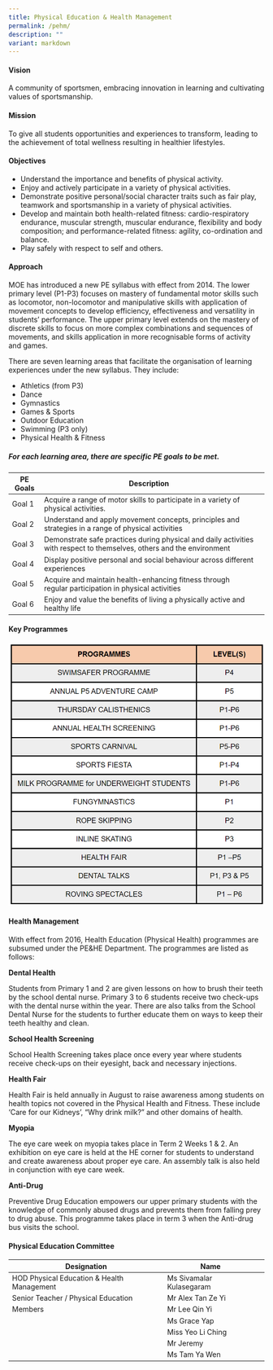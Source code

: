 ```yaml
---
title: Physical Education & Health Management
permalink: /pehm/
description: ""
variant: markdown
---
```

#### Vision

A community of sportsmen, embracing innovation in learning and cultivating values of sportsmanship.

#### Mission	

To give all students opportunities and experiences to transform, leading to the achievement of total wellness resulting in healthier lifestyles.
	
#### Objectives

*   Understand the importance and benefits of physical activity.
*   Enjoy and actively participate in a variety of physical activities.
*   Demonstrate positive personal/social character traits such as fair play, teamwork and sportsmanship in a variety of physical activities.
*   Develop and maintain both health-related fitness: cardio-respiratory endurance, muscular strength, muscular endurance, flexibility and body composition; and performance-related fitness: agility, co-ordination and balance.
*   Play safely with respect to self and others.

#### Approach

MOE has introduced a new PE syllabus with effect from 2014. The lower primary level (P1-P3) focuses on mastery of fundamental motor skills such as locomotor, non-locomotor and manipulative skills with application of movement concepts to develop efficiency, effectiveness and versatility in students’ performance. The upper primary level extends on the mastery of discrete skills to focus on more complex combinations and sequences of movements, and skills application in more recognisable forms of activity and games.

There are seven learning areas that facilitate the organisation of learning experiences under the new syllabus. They include:

*   Athletics (from P3)
*   Dance
*   Gymnastics
*   Games &amp; Sports
*   Outdoor Education
*   Swimming (P3 only)
*   Physical Health &amp; Fitness

##### For each learning area, there are specific PE goals to be met.
      
| PE Goals | Description | |
| -------- | -------- | -------- |
|Goal 1|Acquire a range of motor skills to participate in a variety of physical activities.||
|Goal 2|Understand and apply movement concepts, principles and strategies in a range of physical activities||
|Goal 3|Demonstrate safe practices during physical and daily activities with respect to themselves, others and the environment||
|Goal 4|Display positive personal and social behaviour across different experiences||
|Goal 5|Acquire and maintain health-enhancing fitness through regular participation in physical activities||
|Goal 6|Enjoy and value the benefits of living a physically active and healthy life||


#### Key Programmes

![](/images/PE/PE_01.png)

#### Health Management

With effect from 2016, Health Education (Physical Health) programmes are subsumed under the PE&amp;HE Department. The programmes are listed as follows:  
  

**Dental Health**

Students from Primary 1 and 2 are given lessons on how to brush their teeth by the school dental nurse. Primary 3 to 6 students receive two check-ups with the dental nurse within the year. There are also talks from the School Dental Nurse for the students to further educate them on ways to keep their teeth healthy and clean.  

**School Health Screening**

School Health Screening takes place once every year where students receive check-ups on their eyesight, back and necessary injections.  

**Health Fair**

Health Fair is held annually in August to raise awareness among students on health topics not covered in the Physical Health and Fitness. These include ‘Care for our Kidneys’, “Why drink milk?” and other domains of health.  

**Myopia** 

The eye care week on myopia takes place in Term 2 Weeks 1 &amp; 2. An exhibition on eye care is held at the HE corner for students to understand and create awareness about proper eye care. An assembly talk is also held in conjunction with eye care week.  

**Anti-Drug** 

Preventive Drug Education empowers our upper primary students with the knowledge of commonly abused drugs and prevents them from falling prey to drug abuse. This programme takes place in term 3 when the Anti-drug bus visits the school.

#### Physical Education Committee



| Designation | Name | |
| -------- | -------- | -------- |
| HOD Physical Education &amp; Health Management     | Ms Sivamalar Kulasegaram     | |
|Senior Teacher / Physical Education|Mr Alex Tan Ze Yi||
|Members|Mr Lee Qin Yi||
||Ms Grace Yap||
||Miss Yeo Li Ching||
||Mr Jeremy||
||Ms Tam Ya Wen||
